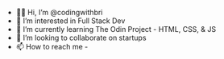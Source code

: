 - 👋🏾 Hi, I’m @codingwithbri 
- 👀 I’m interested in Full Stack Dev
- 🌱 I’m currently learning The Odin Project - HTML, CSS, & JS
- 💞️ I’m looking to collaborate on startups
- 📫 How to reach me - 

<!---
codingwithbri/codingwithbri is a ✨ special ✨ repository because its `README.md` (this file) appears on your GitHub profile.
You can click the Preview link to take a look at your changes.
--->
